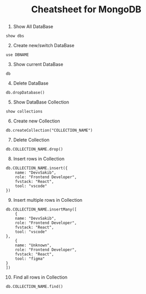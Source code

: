# <p align="center">Cheatsheet for MongoDB</p>


1. Show All DataBase
```shell
show dbs
```

2. Create new/switch DataBase
```shell
use DBNAME
```

3. Show current DataBase
```shell
db
```

4. Delete DataBase
```shell
db.dropDatabase()
```

5. Show DataBase Collection
```shell
show collections
```

6. Create new Collection
```shell
db.createCollection("COLLECTION_NAME")
```

7. Delete Collection
```shell
db.COLLECTION_NAME.drop()
```

8. Insert rows in Collection
```shell
db.COLLECTION_NAME.insert({
    name: "DevvSakib",
    role: "Frontend Developer",
    fvstack: "React",
    tool: "vscode"
})
```

9. Insert multiple rows in Collection
```shell
db.COLLECTION_NAME.insertMany([
    {
    name: "DevvSakib",
    role: "Frontend Developer",
    fvstack: "React",
    tool: "vscode"
},
    {
    name: "Unknown",
    role: "Frontend Developer",
    fvstack: "React",
    tool: "figma"
}
])
```

10. Find all rows in Collection
```shell
db.COLLECTION_NAME.find()
```